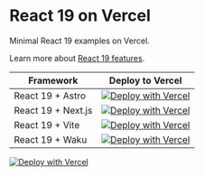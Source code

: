 # React 19 on Vercel

Minimal React 19 examples on Vercel.

Learn more about [React 19 features](https://vercel.com/blog/whats-new-in-react-19).

| Framework          | Deploy to Vercel                                                                                                                                                                                                    |
| ------------------ | ------------------------------------------------------------------------------------------------------------------------------------------------------------------------------------------------------------------- |
| React 19 + Astro   | [![Deploy with Vercel](https://vercel.com/button)](https://vercel.com/new/clone?repository-url=https%3A%2F%2Fgithub.com%2Fvercel-labs%2Freact-19-on-vercel%2Ftree%2Fmain%2Fastro&repository-name=react-19-astro)    |
| React 19 + Next.js | [![Deploy with Vercel](https://vercel.com/button)](https://vercel.com/new/clone?repository-url=https%3A%2F%2Fgithub.com%2Fvercel-labs%2Freact-19-on-vercel%2Ftree%2Fmain%2Fnext.js&repository-name=react-19-nextjs) |
| React 19 + Vite    | [![Deploy with Vercel](https://vercel.com/button)](https://vercel.com/new/clone?repository-url=https%3A%2F%2Fgithub.com%2Fvercel-labs%2Freact-19-on-vercel%2Ftree%2Fmain%2Fvite&repository-name=react-19-vite)      |
| React 19 + Waku    | [![Deploy with Vercel](https://vercel.com/button)](https://vercel.com/new/clone?repository-url=https%3A%2F%2Fgithub.com%2Fvercel-labs%2Freact-19-on-vercel%2Ftree%2Fmain%2Fwaku&repository-name=react-19-waku)      |

[![Deploy with Vercel](https://vercel.com/button)](https://vercel.com/new/clone?repository-url=https%3A%2F%2Fgithub.com%2Fvercel%2Fnext.js%2Ftree%2Fcanary%2Fexamples%2Fhello-world)
